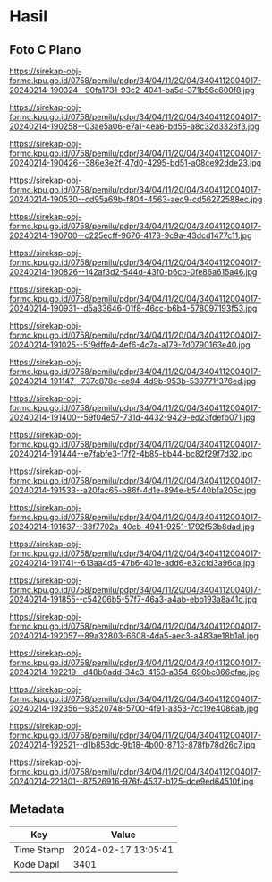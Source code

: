 # Hasil

## Foto C Plano

https://sirekap-obj-formc.kpu.go.id/0758/pemilu/pdpr/34/04/11/20/04/3404112004017-20240214-190324--90fa1731-93c2-4041-ba5d-371b56c600f8.jpg

https://sirekap-obj-formc.kpu.go.id/0758/pemilu/pdpr/34/04/11/20/04/3404112004017-20240214-190258--03ae5a06-e7a1-4ea6-bd55-a8c32d3326f3.jpg

https://sirekap-obj-formc.kpu.go.id/0758/pemilu/pdpr/34/04/11/20/04/3404112004017-20240214-190426--386e3e2f-47d0-4295-bd51-a08ce92dde23.jpg

https://sirekap-obj-formc.kpu.go.id/0758/pemilu/pdpr/34/04/11/20/04/3404112004017-20240214-190530--cd95a69b-f804-4563-aec9-cd56272588ec.jpg

https://sirekap-obj-formc.kpu.go.id/0758/pemilu/pdpr/34/04/11/20/04/3404112004017-20240214-190700--c225ecff-9676-4178-9c9a-43dcd1477c11.jpg

https://sirekap-obj-formc.kpu.go.id/0758/pemilu/pdpr/34/04/11/20/04/3404112004017-20240214-190826--142af3d2-544d-43f0-b6cb-0fe86a615a46.jpg

https://sirekap-obj-formc.kpu.go.id/0758/pemilu/pdpr/34/04/11/20/04/3404112004017-20240214-190931--d5a33646-01f8-46cc-b6b4-578097193f53.jpg

https://sirekap-obj-formc.kpu.go.id/0758/pemilu/pdpr/34/04/11/20/04/3404112004017-20240214-191025--5f9dffe4-4ef6-4c7a-a179-7d0790163e40.jpg

https://sirekap-obj-formc.kpu.go.id/0758/pemilu/pdpr/34/04/11/20/04/3404112004017-20240214-191147--737c878c-ce94-4d9b-953b-539771f376ed.jpg

https://sirekap-obj-formc.kpu.go.id/0758/pemilu/pdpr/34/04/11/20/04/3404112004017-20240214-191400--59f04e57-731d-4432-9429-ed23fdefb071.jpg

https://sirekap-obj-formc.kpu.go.id/0758/pemilu/pdpr/34/04/11/20/04/3404112004017-20240214-191444--e7fabfe3-17f2-4b85-bb44-bc82f29f7d32.jpg

https://sirekap-obj-formc.kpu.go.id/0758/pemilu/pdpr/34/04/11/20/04/3404112004017-20240214-191533--a20fac65-b86f-4d1e-894e-b5440bfa205c.jpg

https://sirekap-obj-formc.kpu.go.id/0758/pemilu/pdpr/34/04/11/20/04/3404112004017-20240214-191637--38f7702a-40cb-4941-9251-1792f53b8dad.jpg

https://sirekap-obj-formc.kpu.go.id/0758/pemilu/pdpr/34/04/11/20/04/3404112004017-20240214-191741--613aa4d5-47b6-401e-add6-e32cfd3a96ca.jpg

https://sirekap-obj-formc.kpu.go.id/0758/pemilu/pdpr/34/04/11/20/04/3404112004017-20240214-191855--c54206b5-57f7-46a3-a4ab-ebb193a8a41d.jpg

https://sirekap-obj-formc.kpu.go.id/0758/pemilu/pdpr/34/04/11/20/04/3404112004017-20240214-192057--89a32803-6608-4da5-aec3-a483ae18b1a1.jpg

https://sirekap-obj-formc.kpu.go.id/0758/pemilu/pdpr/34/04/11/20/04/3404112004017-20240214-192219--d48b0add-34c3-4153-a354-690bc866cfae.jpg

https://sirekap-obj-formc.kpu.go.id/0758/pemilu/pdpr/34/04/11/20/04/3404112004017-20240214-192356--93520748-5700-4f91-a353-7cc19e4086ab.jpg

https://sirekap-obj-formc.kpu.go.id/0758/pemilu/pdpr/34/04/11/20/04/3404112004017-20240214-192521--d1b853dc-9b18-4b00-8713-878fb78d26c7.jpg

https://sirekap-obj-formc.kpu.go.id/0758/pemilu/pdpr/34/04/11/20/04/3404112004017-20240214-221801--87526916-976f-4537-b125-dce9ed64510f.jpg


## Metadata

| Key        | Value               |
| ---------- | ------------------- |
| Time Stamp | 2024-02-17 13:05:41 |
| Kode Dapil | 3401                |



